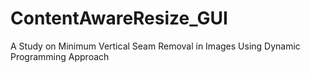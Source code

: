 # ContentAwareResize_GUI
 A Study on Minimum Vertical Seam Removal in Images Using Dynamic Programming Approach
